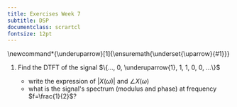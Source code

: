 ```yaml
---
title: Exercises Week 7
subtitle: DSP
documentclass: scrartcl
fontsize: 12pt
---
```


\newcommand*{\underuparrow}[1]{\ensuremath{\underset{\uparrow}{#1}}}

1. Find the DTFT of the signal $\{..., 0, \underuparrow{1}, 1, 1, 0, 0, ...\}$

   - write the expression of $|X(\omega)|$  and $\angle{X(\omega)}$
   - what is the signal's spectrum (modulus and phase) at frequency $f=\frac{1}{2}$?

